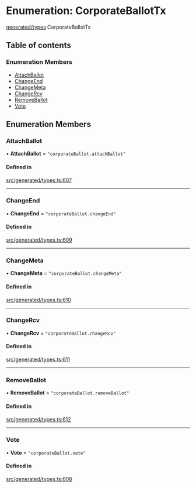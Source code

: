 # Enumeration: CorporateBallotTx

[generated/types](../wiki/generated.types).CorporateBallotTx

## Table of contents

### Enumeration Members

- [AttachBallot](../wiki/generated.types.CorporateBallotTx#attachballot)
- [ChangeEnd](../wiki/generated.types.CorporateBallotTx#changeend)
- [ChangeMeta](../wiki/generated.types.CorporateBallotTx#changemeta)
- [ChangeRcv](../wiki/generated.types.CorporateBallotTx#changercv)
- [RemoveBallot](../wiki/generated.types.CorporateBallotTx#removeballot)
- [Vote](../wiki/generated.types.CorporateBallotTx#vote)

## Enumeration Members

### AttachBallot

• **AttachBallot** = ``"corporateBallot.attachBallot"``

#### Defined in

[src/generated/types.ts:607](https://github.com/PolymeshAssociation/polymesh-private-sdk/blob/297c67ce/src/generated/types.ts#L607)

___

### ChangeEnd

• **ChangeEnd** = ``"corporateBallot.changeEnd"``

#### Defined in

[src/generated/types.ts:609](https://github.com/PolymeshAssociation/polymesh-private-sdk/blob/297c67ce/src/generated/types.ts#L609)

___

### ChangeMeta

• **ChangeMeta** = ``"corporateBallot.changeMeta"``

#### Defined in

[src/generated/types.ts:610](https://github.com/PolymeshAssociation/polymesh-private-sdk/blob/297c67ce/src/generated/types.ts#L610)

___

### ChangeRcv

• **ChangeRcv** = ``"corporateBallot.changeRcv"``

#### Defined in

[src/generated/types.ts:611](https://github.com/PolymeshAssociation/polymesh-private-sdk/blob/297c67ce/src/generated/types.ts#L611)

___

### RemoveBallot

• **RemoveBallot** = ``"corporateBallot.removeBallot"``

#### Defined in

[src/generated/types.ts:612](https://github.com/PolymeshAssociation/polymesh-private-sdk/blob/297c67ce/src/generated/types.ts#L612)

___

### Vote

• **Vote** = ``"corporateBallot.vote"``

#### Defined in

[src/generated/types.ts:608](https://github.com/PolymeshAssociation/polymesh-private-sdk/blob/297c67ce/src/generated/types.ts#L608)
